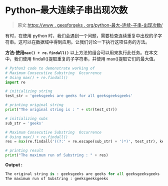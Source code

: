 # Python–最大连续子串出现次数

> 原文:[https://www . geesforgeks . org/python-最大-连续-子串-出现次数/](https://www.geeksforgeeks.org/python-maximum-consecutive-substring-occurrence/)

有时，在使用 python 时，我们会遇到一个问题，需要检查连续重复中出现的子字符串。这可以在数据域中得到应用。让我们讨论一下执行这项任务的方法。

**方法:使用`max() + re.findall()`**
以上方法的组合可以用来执行此任务。在本文中，我们使用 findall()提取重复的子字符串，并使用 max()提取它们的最大值。

```py
# Python3 code to demonstrate working of 
# Maximum Consecutive Substring  Occurrence
# Using max() + re.findall()
import re

# initializing string
test_str = 'geeksgeeks are geeks for all geeksgeeksgeeks'

# printing original string
print("The original string is : " + str(test_str))

# initializing subs 
sub_str = 'geeks'

# Maximum Consecutive Substring  Occurrence
# Using max() + re.findall()
res = max(re.findall('((?:' + re.escape(sub_str) + ')*)', test_str), key = len)

# printing result 
print("The maximum run of Substring : " + res) 
```

**Output :**

```py
The original string is : geeksgeeks are geeks for all geeksgeeksgeeks
The maximum run of Substring : geeksgeeksgeeks

```